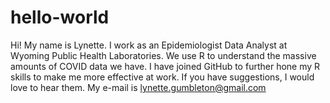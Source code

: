 # hello-world
Hi! My name is Lynette. I work as an Epidemiologist Data Analyst at Wyoming Public Health Laboratories. We use R to understand the massive amounts of COVID data we have. I have joined GitHub to further hone my R skills to make me more effective at work. If you have suggestions, I would love to hear them. My e-mail is lynette.gumbleton@gmail.com 

